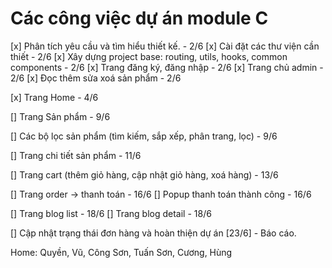 # Các công việc dự án module C

[x] Phân tích yêu cầu và tìm hiểu thiết kế. - 2/6
[x] Cài đặt các thư viện cần thiết - 2/6
[x] Xây dựng project base: routing, utils, hooks, common components - 2/6
[x] Trang đăng ký, đăng nhập - 2/6
[x] Trang chủ admin - 2/6
[x] Đọc thêm sửa xoá sản phẩm - 2/6

[x] Trang Home - 4/6

[] Trang Sản phẩm - 9/6

[] Các bộ lọc sản phẩm (tìm kiếm, sắp xếp, phân trang, lọc) - 9/6

[] Trang chi tiết sản phẩm - 11/6

[] Trang cart (thêm giỏ hàng, cập nhật giỏ hàng, xoá hàng) - 13/6

[] Trang order -> thanh toán - 16/6
[] Popup thanh toán thành công - 16/6

[] Trang blog list - 18/6
[] Trang blog detail - 18/6

[] Cập nhật trạng thái đơn hàng và hoàn thiện dự án [23/6] - Báo cáo.

Home: Quyền, Vũ, Công Sơn, Tuấn Sơn, Cương, Hùng